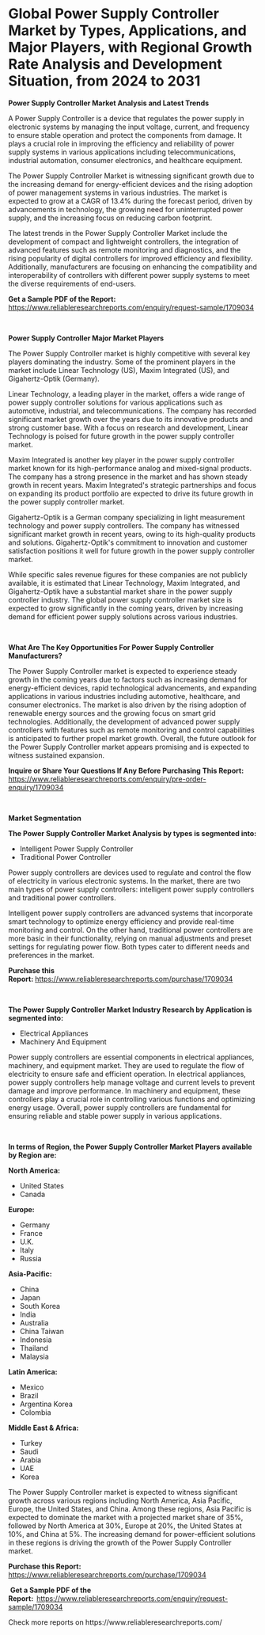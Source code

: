 <p><h1>Global Power Supply Controller Market by Types, Applications, and Major Players, with Regional Growth Rate Analysis and Development Situation, from 2024 to 2031</h1></p><p><strong>Power Supply Controller Market Analysis and Latest Trends</strong></p>
<p><p>A Power Supply Controller is a device that regulates the power supply in electronic systems by managing the input voltage, current, and frequency to ensure stable operation and protect the components from damage. It plays a crucial role in improving the efficiency and reliability of power supply systems in various applications including telecommunications, industrial automation, consumer electronics, and healthcare equipment.</p><p>The Power Supply Controller Market is witnessing significant growth due to the increasing demand for energy-efficient devices and the rising adoption of power management systems in various industries. The market is expected to grow at a CAGR of 13.4% during the forecast period, driven by advancements in technology, the growing need for uninterrupted power supply, and the increasing focus on reducing carbon footprint.</p><p>The latest trends in the Power Supply Controller Market include the development of compact and lightweight controllers, the integration of advanced features such as remote monitoring and diagnostics, and the rising popularity of digital controllers for improved efficiency and flexibility. Additionally, manufacturers are focusing on enhancing the compatibility and interoperability of controllers with different power supply systems to meet the diverse requirements of end-users.</p></p>
<p><strong>Get a Sample PDF of the Report:&nbsp;</strong> <a href="https://www.reliableresearchreports.com/enquiry/request-sample/1709034">https://www.reliableresearchreports.com/enquiry/request-sample/1709034</a></p>
<p>&nbsp;</p>
<p><strong>Power Supply Controller Major Market Players</strong></p>
<p><p>The Power Supply Controller market is highly competitive with several key players dominating the industry. Some of the prominent players in the market include Linear Technology (US), Maxim Integrated (US), and Gigahertz-Optik (Germany).</p><p>Linear Technology, a leading player in the market, offers a wide range of power supply controller solutions for various applications such as automotive, industrial, and telecommunications. The company has recorded significant market growth over the years due to its innovative products and strong customer base. With a focus on research and development, Linear Technology is poised for future growth in the power supply controller market.</p><p>Maxim Integrated is another key player in the power supply controller market known for its high-performance analog and mixed-signal products. The company has a strong presence in the market and has shown steady growth in recent years. Maxim Integrated's strategic partnerships and focus on expanding its product portfolio are expected to drive its future growth in the power supply controller market.</p><p>Gigahertz-Optik is a German company specializing in light measurement technology and power supply controllers. The company has witnessed significant market growth in recent years, owing to its high-quality products and solutions. Gigahertz-Optik's commitment to innovation and customer satisfaction positions it well for future growth in the power supply controller market.</p><p>While specific sales revenue figures for these companies are not publicly available, it is estimated that Linear Technology, Maxim Integrated, and Gigahertz-Optik have a substantial market share in the power supply controller industry. The global power supply controller market size is expected to grow significantly in the coming years, driven by increasing demand for efficient power supply solutions across various industries.</p></p>
<p>&nbsp;</p>
<p><strong>What Are The Key Opportunities For Power Supply Controller Manufacturers?</strong></p>
<p><p>The Power Supply Controller market is expected to experience steady growth in the coming years due to factors such as increasing demand for energy-efficient devices, rapid technological advancements, and expanding applications in various industries including automotive, healthcare, and consumer electronics. The market is also driven by the rising adoption of renewable energy sources and the growing focus on smart grid technologies. Additionally, the development of advanced power supply controllers with features such as remote monitoring and control capabilities is anticipated to further propel market growth. Overall, the future outlook for the Power Supply Controller market appears promising and is expected to witness sustained expansion.</p></p>
<p><strong>Inquire or Share Your Questions If Any Before Purchasing This Report:</strong> <a href="https://www.reliableresearchreports.com/enquiry/pre-order-enquiry/1709034">https://www.reliableresearchreports.com/enquiry/pre-order-enquiry/1709034</a></p>
<p>&nbsp;</p>
<p><strong>Market Segmentation</strong></p>
<p><strong>The Power Supply Controller Market Analysis by types is segmented into:</strong></p>
<p><ul><li>Intelligent Power Supply Controller</li><li>Traditional Power Controller</li></ul></p>
<p><p>Power supply controllers are devices used to regulate and control the flow of electricity in various electronic systems. In the market, there are two main types of power supply controllers: intelligent power supply controllers and traditional power controllers. </p><p>Intelligent power supply controllers are advanced systems that incorporate smart technology to optimize energy efficiency and provide real-time monitoring and control. On the other hand, traditional power controllers are more basic in their functionality, relying on manual adjustments and preset settings for regulating power flow. Both types cater to different needs and preferences in the market.</p></p>
<p><strong>Purchase this Report:&nbsp;</strong><a href="https://www.reliableresearchreports.com/purchase/1709034">https://www.reliableresearchreports.com/purchase/1709034</a></p>
<p>&nbsp;</p>
<p><strong>The Power Supply Controller Market Industry Research by Application is segmented into:</strong></p>
<p><ul><li>Electrical Appliances</li><li>Machinery And Equipment</li></ul></p>
<p><p>Power supply controllers are essential components in electrical appliances, machinery, and equipment market. They are used to regulate the flow of electricity to ensure safe and efficient operation. In electrical appliances, power supply controllers help manage voltage and current levels to prevent damage and improve performance. In machinery and equipment, these controllers play a crucial role in controlling various functions and optimizing energy usage. Overall, power supply controllers are fundamental for ensuring reliable and stable power supply in various applications.</p></p>
<p>&nbsp;</p>
<p><strong>In terms of Region, the Power Supply Controller Market Players available by Region are:</strong></p>
<p>
    <p> <strong> North America: </strong>
        <ul>
            <li>United States</li>
            <li>Canada</li>
        </ul>
        </p> 
    <p> <strong> Europe: </strong>
        <ul>
            <li>Germany</li>
            <li>France</li>
            <li>U.K.</li>
            <li>Italy</li>
            <li>Russia</li>
        </ul>
        </p> 
    <p> <strong> Asia-Pacific: </strong>
        <ul>
            <li>China</li>
            <li>Japan</li>
            <li>South Korea</li>
            <li>India</li>
            <li>Australia</li>
            <li>China Taiwan</li>
            <li>Indonesia</li>
            <li>Thailand</li>
            <li>Malaysia</li>
        </ul>
        </p> 
    <p> <strong> Latin America: </strong>
        <ul>
            <li>Mexico</li>
            <li>Brazil</li>
            <li>Argentina Korea</li>
            <li>Colombia</li>
        </ul>
        </p> 
    <p> <strong> Middle East & Africa: </strong>
        <ul>
            <li>Turkey</li>
            <li>Saudi</li>
            <li>Arabia</li>
            <li>UAE</li>
            <li>Korea</li>
        </ul>
    </p>
    </p>
<p><p>The Power Supply Controller market is expected to witness significant growth across various regions including North America, Asia Pacific, Europe, the United States, and China. Among these regions, Asia Pacific is expected to dominate the market with a projected market share of 35%, followed by North America at 30%, Europe at 20%, the United States at 10%, and China at 5%. The increasing demand for power-efficient solutions in these regions is driving the growth of the Power Supply Controller market.</p></p>
<p><strong>Purchase this Report: </strong><a href="https://www.reliableresearchreports.com/purchase/1709034">https://www.reliableresearchreports.com/purchase/1709034</a></p>
<p>&nbsp;<strong>Get a Sample PDF of the Report:&nbsp;&nbsp;</strong><a href="https://www.reliableresearchreports.com/enquiry/request-sample/1709034">https://www.reliableresearchreports.com/enquiry/request-sample/1709034</a></p>
<p><strong></strong></p>
<p>Check more reports on https://www.reliableresearchreports.com/</p>
